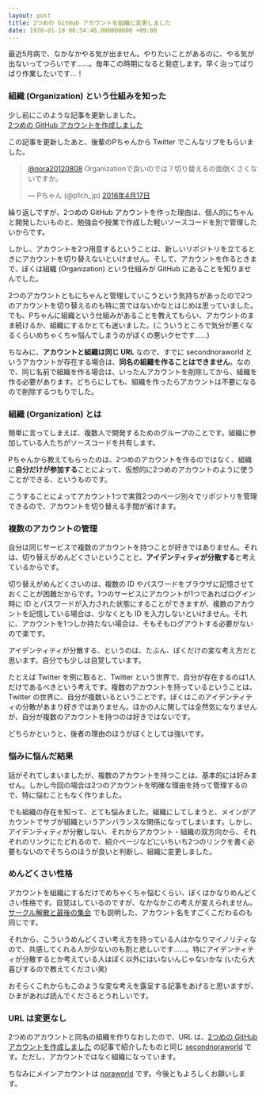 ```yaml
---
layout: post
title: 2つめの GitHub アカウントを組織に変更しました
date: 1970-01-18 06:54:48.000000000 +09:00
---
```

最近5月病で、なかなかやる気が出ません。やりたいことがあるのに、やる気が出ないってつらいです……。毎年この時期になると発症します。早く治ってばりばり作業したいです…！

### 組織 (Organization) という仕組みを知った
少し前にこのような記事を更新しました。  
[2つめの GitHub アカウントを作成しました](http://blog.noraworld.jp/second-github-account/)

この記事を更新したあと、後輩のPちゃんから Twitter でこんなリプをもらいました。

<blockquote class="twitter-tweet" data-lang="ja"><p lang="ja" dir="ltr"><a href="https://twitter.com/nora20120808">@nora20120808</a> Organizationで良いのでは？切り替えるの面倒くさくないですか。</p>&mdash; Pちゃん (@p1ch_jp) <a href="https://twitter.com/p1ch_jp/status/721632103469723648">2016年4月17日</a></blockquote>
<script async src="//platform.twitter.com/widgets.js" charset="utf-8"></script>

繰り返しですが、2つめの GitHub アカウントを作った理由は、個人的にちゃんと開発したいものと、勉強会や授業で作成した軽いソースコードを別で管理したいからです。

しかし、アカウントを2つ用意するということは、新しいリポジトリを立てるときにアカウントを切り替えないといけません。そして、アカウントを作るときまで、ぼくは組織 (Organization) という仕組みが GitHub にあることを知りませんでした。

2つのアカウントともにちゃんと管理していこうという気持ちがあったので2つのアカウントを切り替えるのも特に苦ではないかなとはじめは思っていました。でも、Pちゃんに組織という仕組みがあることを教えてもらい、アカウントのまま続けるか、組織にするかとても迷いました。(こういうところで気分が悪くなるくらいめちゃくちゃ悩んでしまうのがぼくの悪いクセです……)

ちなみに、**アカウントと組織は同じ URL** なので、すでに secondnoraworld というアカウントが存在する場合は、**同名の組織を作ることはできません**。なので、同じ名前で組織を作る場合は、いったんアカウントを削除してから、組織を作る必要があります。どちらにしても、組織を作ったらアカウントは不要になるので削除するつもりでした。

### 組織 (Organization) とは
簡単に言ってしまえば、複数人で開発するためのグループのことです。組織に参加している人たちがソースコードを共有します。

Pちゃんから教えてもらったのは、2つめのアカウントを作るのではなく、組織に**自分だけが参加する**ことによって、仮想的に2つめのアカウントのように使うことができる、というものです。

こうすることによってアカウント1つで実質2つのページ別々でリポジトリを管理できるので、アカウントを切り替える手間が省けます。

### 複数のアカウントの管理
自分は同じサービスで複数のアカウントを持つことが好きではありません。それは、切り替えがめんどくさいということと、**アイデンティティが分散する**と考えているからです。

切り替えがめんどくさいのは、複数の ID やパスワードをブラウザに記憶させておくことが困難だからです。1つのサービスにアカウントが1つであればログイン時に ID とパスワードが入力された状態にすることができますが、複数のアカウントを記憶している場合は、少なくとも ID を入力しないといけません。それに、アカウントを1つしか持たない場合は、そもそもログアウトする必要がないので楽です。

アイデンティティが分散する、というのは、たぶん、ぼくだけの変な考え方だと思います。自分でも少しは自覚しています。

たとえば Twitter を例に取ると、Twitter という世界で、自分が存在するのは1人だけであるべきという考えです。複数のアカウントを持っているということは、Twitter の世界に、自分が複数いるということです。ぼくはこのアイデンティティの分散があまり好きではありません。ほかの人に関しては全然気になりませんが、自分が複数のアカウントを持つのは好きではないです。

どちらかというと、後者の理由のほうがぼくとしては強いです。

### 悩みに悩んだ結果
話がそれてしまいましたが、複数のアカウントを持つことは、基本的には好みません。しかし今回の場合は2つのアカウントを明確な理由を持って管理するので、特に悩むこともなく作りました。

でも組織の存在を知って、とても悩みました。組織にしてしまうと、メインがアカウントでサブが組織というアンバランスな関係になってしまいます。しかし、アイデンティティが分散しない、それからアカウント・組織の双方向から、それぞれのリンクにたどれるので、紹介ページなどにいちいち2つのリンクを書く必要もないのでそちらのほうが良いと判断し、組織に変更しました。

### めんどくさい性格
アカウントを組織にするだけでめちゃくちゃ悩むくらい、ぼくはかなりめんどくさい性格です。自覚はしているのですが、なかなかこの考えが変えられません。[サークル解散と最後の集会](http://blog.noraworld.jp/circle-breakup/) でも説明した、アカウント名をすごくこだわるのも同じです。

それから、こういうめんどくさい考え方を持っている人はかなりマイノリティなので、共感してくれる人が少ないのも割と悲しいです……。特にアイデンティティが分散するとか考えている人はぼく以外にはいないんじゃないかな (いたら大喜びするので教えてください笑)

おそらくこれからもこのような変な考えを露呈する記事をあげると思いますが、ひまがあれば読んでくださるとうれしいです。

### URL は変更なし
2つめのアカウントと同名の組織を作りなおしたので、URL は、[2つめの GitHub アカウントを作成しました](http://blog.noraworld.jp/second-github-account/) の記事で紹介したものと同じ <a href="https://github.com/secondnoraworld" target="_blank">secondnoraworld</a> です。ただし、アカウントではなく組織になっています。

ちなみにメインアカウントは <a href="https://github.com/noraworld" target="_blank">noraworld</a> です。今後ともよろしくお願いします。

